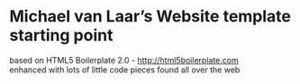 # Michael van Laar’s Website template starting point

based on HTML5 Boilerplate 2.0 - http://html5boilerplate.com  
enhanced with lots of little code pieces found all over the web